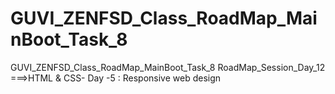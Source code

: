 # GUVI_ZENFSD_Class_RoadMap_MainBoot_Task_8
GUVI_ZENFSD_Class_RoadMap_MainBoot_Task_8 
RoadMap_Session_Day_12 ===>HTML & CSS- Day -5 : Responsive web design

